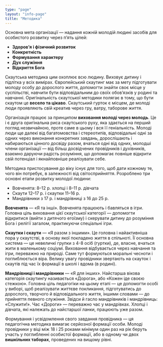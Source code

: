 ```yaml
---
type: "page"
layout: "info-page"
title: "Методика"
---
```


Основна мета організації — надання кожній молодій людині засобів для особистого розвитку через п’ять цілей:

  * **Здоров’я і фізичний розвиток**
  * **Конкретність**
  * **Формування характеру**
  * **Дух служіння**
  * **Відкриття Бога**


Скаутська методика цим охоплює всю людину. Виховує дитину і підлітка у всіх вимірах. Європейський скаутинг має за мету підготувати молоду особу до дорослого життя, допомогти знайти своє місце у суспільстві, навчити бути відповідальним до своїх обов’язків у родині та навчанні. Оригінальність скаутської методики полягає в тому, що бути скаутом це **весело та цікаво**. Скаутський гурток є місцем, де молоді люди проявляють свій креатив через гру, ватру, таборове життя.

Організація працює за принципом **виховання молоді через молодь**. Це і є друга оригінальна риса скаутського руху, яка здається на перший погляд незвичайною, проте саме в цьому і вся її геніальність. Молоді люди ще далекі від багатомовства і стереотипів, відповідальні одні за одних через виконання конкретних завдань, дорослішають і набираються цінного досвіду разом, вчаться одні від одних, молодші члени організації — від більш досвідчених провідників і духівників, взаємно даруючи радість розуміння, що допомагає повніше відкрити свій потенціал і якнайповніше реалізувати себе.

Методика пристосування до віку існує для того, щоб дати кожному те, чого він потребує, в залежності від світосприйняття. Розроблено три основні етапи розвитку молодої людини:
  * Вовченята: 8–12 р. хлопці і 8–11 р. дівчата
  * Скаути 12–17 р. і скаутки 11–16 р.
  * Мандрівники з 17 р. і мандрівниці з 16 до 25 р.

**Вовченята** — «Я та інші». Вовченята працюють і бавляться в ігри. Головна ціль виховання цієї скаутської категорії — допомогти відкритися (вийти з дитячого егоїзму) і скерувати дитину до розуміння Бога і релігії загалом, практикуючи спеціальні ігри.

**Скаутки і скаути** — «Я разом з іншими». Це головна і найактивніша пора у скаутстві, в основу якої покладено життя в спільноті. Її основна система — це невеличкі групки з 4-8 осіб (гуртки), де, власне, вчаться жити в маленькому соціумі. Виховання відбувається через навчання та ігри, переважно на природі. Саме тут формуються моральні чесноти і поглиблюється віра. Велику увагу провідники звертають на скауток і скаутів під час їх формації в школі і вдома (в родині).

**Мандрівниці і мандрівники** — «Я для інших». Найстарша вікова категорія скаутингу називається «Дорога», або «Кожен іде своєю стежкою». Головна ціль педагогіки на цьому етапі — це допомогти особі у виборі, щоб реалізувати життєве покликання, підготуватись до дорослого, творчого й відповідального життя, іншими словами — до прийняття певного служіння. Звідси й гасло мандрівників і мандрівниць: «Служити!». Час «Дороги» — переважно час у мандрівках. Хлопці і дівчата, які належать до найстаршої ланки, працюють уже разом.

Формування і усвідомлення свого завдання провідника — ця педагогічна методика вимагає серйозної формації особи. Молоді провідники у віці між 18 і 25 роками мінімум один раз на рік беруть участь у поглибленні особистої формації, або в одному чи двох **вишкільних таборах**, проведених на вищому рівні.
